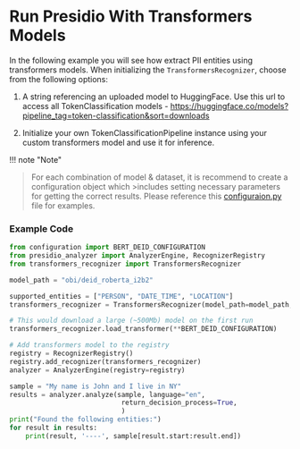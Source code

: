 # Run Presidio With Transformers Models

In the following example you will see how extract PII entities using transformers models.
When initializing the `TransformersRecognizer`, choose from the following options:
1. A string referencing an uploaded model to HuggingFace. Use this url to access all TokenClassification models - https://huggingface.co/models?pipeline_tag=token-classification&sort=downloads

2. Initialize your own TokenClassificationPipeline instance using your custom transformers model and use it for inference.

!!! note "Note"
>For each combination of model & dataset, it is recommend to create a configuration object which >includes setting necessary parameters for getting the correct results. Please reference this [configuraion.py](configuration.py) file for examples.


### Example Code


```python
from configuration import BERT_DEID_CONFIGURATION
from presidio_analyzer import AnalyzerEngine, RecognizerRegistry
from transformers_recognizer import TransformersRecognizer

model_path = "obi/deid_roberta_i2b2"

supported_entities = ["PERSON", "DATE_TIME", "LOCATION"]
transformers_recognizer = TransformersRecognizer(model_path=model_path, supported_entities=supported_entities)

# This would download a large (~500Mb) model on the first run
transformers_recognizer.load_transformer(**BERT_DEID_CONFIGURATION)

# Add transformers model to the registry
registry = RecognizerRegistry()
registry.add_recognizer(transformers_recognizer)
analyzer = AnalyzerEngine(registry=registry)

sample = "My name is John and I live in NY"
results = analyzer.analyze(sample, language="en",
                            return_decision_process=True,
                            )
print("Found the following entities:")
for result in results:
    print(result, '----', sample[result.start:result.end])
```
